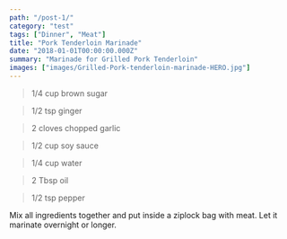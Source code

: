 ```yaml
---
path: "/post-1/"
category: "test"
tags: ["Dinner", "Meat"]
title: "Pork Tenderloin Marinade"
date: "2018-01-01T00:00:00.000Z"
summary: "Marinade for Grilled Pork Tenderloin"
images: ["images/Grilled-Pork-tenderloin-marinade-HERO.jpg"]
---
```


> 1/4 cup	brown sugar

> 1/2 tsp	ginger

> 2 cloves	chopped garlic

> 1/2 cup	soy sauce

> 1/4 cup	water

> 2 Tbsp	oil

> 1/2 tsp	pepper


Mix all ingredients together and put inside a ziplock bag with meat. Let it marinate overnight or longer.